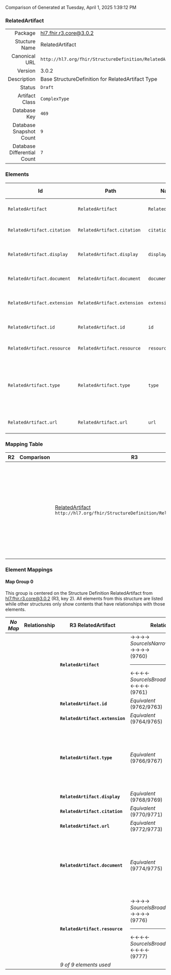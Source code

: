 Comparison of 
Generated at Tuesday, April 1, 2025 1:39:12 PM

### RelatedArtifact

|      |     |
| ---: | --- |
| Package | hl7.fhir.r3.core@3.0.2 |
| Stucture Name | RelatedArtifact |
| Canonical URL | `http://hl7.org/fhir/StructureDefinition/RelatedArtifact` |
| Version | 3.0.2 |
| Description | Base StructureDefinition for RelatedArtifact Type |
| Status | `Draft` |
| Artifact Class | `ComplexType` |
| Database Key | `469` |
| Database Snapshot Count | `9` |
| Database Differential Count | `7` |

### Elements

| Id | Path | Name | Base Path | Short | Cardinality | Collated Type | Binding Strength | Binding Value Set |
| -- | ---- | ---- | --------- | ----- | ----------- | ------------- | ---------------- | ----------------- |
| `RelatedArtifact` | `RelatedArtifact` | `RelatedArtifact` | RelatedArtifact | Related artifacts for a knowledge resource | 0..* | RelatedArtifact |  |  |
| `RelatedArtifact.citation` | `RelatedArtifact.citation` | `citation` |  | Bibliographic citation for the artifact | 0..1 | string |  |  |
| `RelatedArtifact.display` | `RelatedArtifact.display` | `display` |  | Brief description of the related artifact | 0..1 | string |  |  |
| `RelatedArtifact.document` | `RelatedArtifact.document` | `document` |  | What document is being referenced | 0..1 | Attachment |  |  |
| `RelatedArtifact.extension` | `RelatedArtifact.extension` | `extension` | Element.extension | Additional Content defined by implementations | 0..* | Extension |  |  |
| `RelatedArtifact.id` | `RelatedArtifact.id` | `id` | Element.id | xml:id (or equivalent in JSON) | 0..1 | id |  |  |
| `RelatedArtifact.resource` | `RelatedArtifact.resource` | `resource` |  | What resource is being referenced | 0..1 | Reference(http://hl7.org/fhir/StructureDefinition/Resource) |  |  |
| `RelatedArtifact.type` | `RelatedArtifact.type` | `type` |  | documentation \| justification \| citation \| predecessor \| successor \| derived-from \| depends-on \| composed-of | 1..1 | code | `Required` | `http://hl7.org/fhir/ValueSet/related-artifact-type` |
| `RelatedArtifact.url` | `RelatedArtifact.url` | `url` |  | Where the artifact can be accessed | 0..1 | uri |  |  |
### Mapping Table

| R2 | Comparison | R3 | Comparison | R4 | Comparison | R4B | Comparison | R5
| --- | --- | --- | --- | --- | --- | --- | --- | ---
| | | [RelatedArtifact](/docs/R3/ComplexTypes/RelatedArtifact.md)<br/> `http://hl7.org/fhir/StructureDefinition/RelatedArtifact\|3.0.2` | →→→→→→→<br/>`RelatedTo`<br/>- DBKey: `409`<br/>- Reviewed: `n/a`<br/>- By: `n/a`<br/>→→→→→→→<hr/>←←←←←←←<br/>`SourceIsBroaderThanTarget`<br/>- DBKey: `605`<br/>- Reviewed: `n/a`<br/>- By: `n/a`<br/>←←←←←←←| [RelatedArtifact](/docs/R4/ComplexTypes/RelatedArtifact.md)<br/> `http://hl7.org/fhir/StructureDefinition/RelatedArtifact\|4.0.1` | →→→→→→→<br/>`Equivalent`<br/>- DBKey: `1375`<br/>- Reviewed: `n/a`<br/>- By: `n/a`<br/>→→→→→→→<hr/>←←←←←←←<br/>`Equivalent`<br/>- DBKey: `1376`<br/>- Reviewed: `n/a`<br/>- By: `n/a`<br/>←←←←←←←| [RelatedArtifact](/docs/R4B/ComplexTypes/RelatedArtifact.md)<br/> `http://hl7.org/fhir/StructureDefinition/RelatedArtifact\|4.3.0` | →→→→→→→<br/>`RelatedTo`<br/>- DBKey: `920`<br/>- Reviewed: `n/a`<br/>- By: `n/a`<br/>→→→→→→→<hr/>←←←←←←←<br/>`SourceIsBroaderThanTarget`<br/>- DBKey: `1149`<br/>- Reviewed: `n/a`<br/>- By: `n/a`<br/>←←←←←←←| [RelatedArtifact](/docs/R5/ComplexTypes/RelatedArtifact.md)<br/> `http://hl7.org/fhir/StructureDefinition/RelatedArtifact\|5.0.0` 

### Element Mappings


#### Map Group 0

This group is centered on the Structure Definition RelatedArtifact from hl7.fhir.r3.core@3.0.2 (R3, key 2).
All elements from this structure are listed while other structures only show contents that have relationships with those elements.

| *No Map* | Relationship | R3 RelatedArtifact| Relationship | [R4 RelatedArtifact](/docs/R4/ComplexTypes/RelatedArtifact.md)| Relationship | [R4B RelatedArtifact](/docs/R4B/ComplexTypes/RelatedArtifact.md)| Relationship | [R5 RelatedArtifact](/docs/R5/ComplexTypes/RelatedArtifact.md)
| --- | --- | --- | --- | --- | --- | --- | --- | ---
| | | **`RelatedArtifact`**| →→→→ _SourceIsNarrowerThanTarget_ →→→→ <br/>(9760)<hr/>←←←← _SourceIsBroaderThanTarget_ ←←←← <br/>(9761)| `RelatedArtifact`| _Equivalent_<br/>(21229/21230)| `RelatedArtifact`| →→→→ _SourceIsNarrowerThanTarget_ →→→→ <br/>(36299)<hr/>←←←← _SourceIsBroaderThanTarget_ ←←←← <br/>(36300)| `RelatedArtifact`
| | | **`RelatedArtifact.id`**| _Equivalent_<br/>(9762/9763)| `RelatedArtifact.id`| _Equivalent_<br/>(21231/21232)| `RelatedArtifact.id`| _Equivalent_<br/>(36301/36302)| `RelatedArtifact.id`
| | | **`RelatedArtifact.extension`**| _Equivalent_<br/>(9764/9765)| `RelatedArtifact.extension`| _Equivalent_<br/>(21233/21234)| `RelatedArtifact.extension`| _Equivalent_<br/>(36303/36304)| `RelatedArtifact.extension`
| | | **`RelatedArtifact.type`**| _Equivalent_<br/>(9766/9767)| `RelatedArtifact.type`| _Equivalent_<br/>(21235/21236)| `RelatedArtifact.type`| →→→→ _SourceIsNarrowerThanTarget_ →→→→ <br/>(36305)<hr/>←←←← _SourceIsBroaderThanTarget_ ←←←← <br/>(36306)| `RelatedArtifact.type`
| | | **`RelatedArtifact.display`**| _Equivalent_<br/>(9768/9769)| `RelatedArtifact.display`| _Equivalent_<br/>(21239/21240)| `RelatedArtifact.display`| _Equivalent_<br/>(36309/36310)| `RelatedArtifact.display`
| | | **`RelatedArtifact.citation`**| _Equivalent_<br/>(9770/9771)| `RelatedArtifact.citation`| _Equivalent_<br/>(21241/21242)| `RelatedArtifact.citation`| _Equivalent_<br/>(36311/36312)| `RelatedArtifact.citation`
| | | **`RelatedArtifact.url`**| _Equivalent_<br/>(9772/9773)| `RelatedArtifact.url`| _Equivalent_<br/>(21243/21244)| `RelatedArtifact.url`| | | 
| | | **`RelatedArtifact.document`**| _Equivalent_<br/>(9774/9775)| `RelatedArtifact.document`| _Equivalent_<br/>(21245/21246)| `RelatedArtifact.document`| →→→→ _SourceIsNarrowerThanTarget_ →→→→ <br/>(36314)<hr/>←←←← _SourceIsBroaderThanTarget_ ←←←← <br/>(36315)| `RelatedArtifact.document`
| | | **`RelatedArtifact.resource`**| →→→→ _SourceIsBroaderThanTarget_ →→→→ <br/>(9776)<hr/>←←←← _SourceIsBroaderThanTarget_ ←←←← <br/>(9777)| `RelatedArtifact.resource`| _Equivalent_<br/>(21247/21248)| `RelatedArtifact.resource`| _Equivalent_<br/>(36316/36317)| `RelatedArtifact.resource`
| | | *9 of 9 elements used* | | *9 of 10 elements used* | | *9 of 10 elements used* | | *8 of 13 elements used* 

